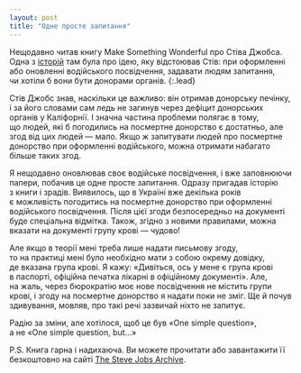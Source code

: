 ```yaml
---
layout: post
title: "Одне просте запитання"
---
```


Нещодавно читав книгу Make Something Wonderful про Стіва Джобса. Одна з [історій](https://book.stevejobsarchive.com/#sid-1332) там була про ідею, яку відстоював Стів: при оформленні або оновленні водійського посвідчення, задавати людям запитання, чи хотіли б вони бути донорами органів.
{:.lead}

Стів Джобс знав, наскільки це важливо: він отримав донорську печінку, і за його словами сам ледь не загинув через дефіцит донорських органів у Каліфорнії. І значна частина проблеми полягає в тому, що людей, які б погодились на посмертне донорство є достатньо, але згод від цих людей — мало. Якщо ж запитувати людей про посмертне донорство при оформленні водійського, можна отримати набагато більше таких згод.

<!-- more -->

Я нещодавно оновлював своє водійське посвідчення, і вже заповнюючи папери, побачив це одне просте запитання. Одразу пригадав історію з книги і зрадів. Виявилось, що в Україні вже декілька років є можливість погодитись на посмертне донорство при оформленні водійського посвідчення. Після цієї згоди безпосередньо на документі буде спеціальна відмітка. Також, згідно з новими правилами, можна вказати на документі групу крові — чудово!

Але якщо в теорії мені треба лише надати письмову згоду, то на практиці мені було необхідно мати з собою окрему довідку, де вказана група крові. Я кажу: «Дивіться, ось у мене є група крові в паспорті, офіційна печатка лікарні в офіційному документі». Але, на жаль, через бюрократію моє нове посвідчення не містить групи крові, і згоду на посмертне донорство я надати поки не зміг. Ще й почув здивування, мовляв, про такі речі зазвичай ніхто не запитує.

Радію за зміни, але хотілося, щоб це був «One simple question», а не «One simple question, but...»

P.S. Книга гарна і надихаюча. Ви можете прочитати або завантажити її безкоштовно на сайті [The Steve Jobs Archive](https://stevejobsarchive.com/book).
